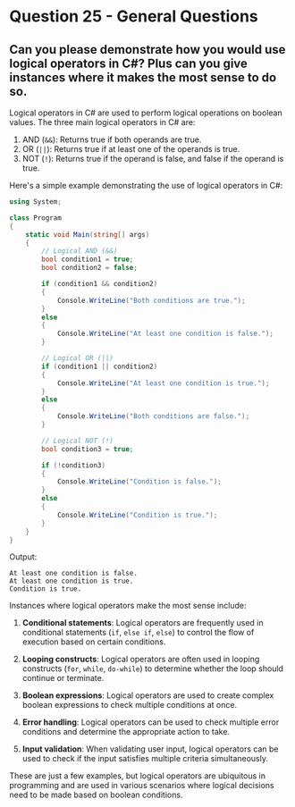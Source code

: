 # Question 25 - General Questions

## Can you please demonstrate how you would use logical operators in C#? Plus can you give instances where it makes the most sense to do so.

Logical operators in C# are used to perform logical operations on boolean values. The three main logical operators in C# are:

1. AND (`&&`): Returns true if both operands are true.
2. OR (`||`): Returns true if at least one of the operands is true.
3. NOT (`!`): Returns true if the operand is false, and false if the operand is true.

Here's a simple example demonstrating the use of logical operators in C#:

```csharp
using System;

class Program
{
    static void Main(string[] args)
    {
        // Logical AND (&&)
        bool condition1 = true;
        bool condition2 = false;

        if (condition1 && condition2)
        {
            Console.WriteLine("Both conditions are true.");
        }
        else
        {
            Console.WriteLine("At least one condition is false.");
        }

        // Logical OR (||)
        if (condition1 || condition2)
        {
            Console.WriteLine("At least one condition is true.");
        }
        else
        {
            Console.WriteLine("Both conditions are false.");
        }

        // Logical NOT (!)
        bool condition3 = true;

        if (!condition3)
        {
            Console.WriteLine("Condition is false.");
        }
        else
        {
            Console.WriteLine("Condition is true.");
        }
    }
}
```

Output:
```
At least one condition is false.
At least one condition is true.
Condition is true.
```

Instances where logical operators make the most sense include:

1. **Conditional statements**: Logical operators are frequently used in conditional statements (`if`, `else if`, `else`) to control the flow of execution based on certain conditions.

2. **Looping constructs**: Logical operators are often used in looping constructs (`for`, `while`, `do-while`) to determine whether the loop should continue or terminate.

3. **Boolean expressions**: Logical operators are used to create complex boolean expressions to check multiple conditions at once.

4. **Error handling**: Logical operators can be used to check multiple error conditions and determine the appropriate action to take.

5. **Input validation**: When validating user input, logical operators can be used to check if the input satisfies multiple criteria simultaneously.

These are just a few examples, but logical operators are ubiquitous in programming and are used in various scenarios where logical decisions need to be made based on boolean conditions.
